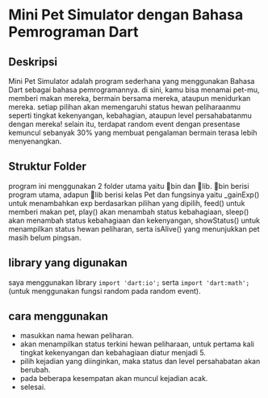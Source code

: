 # Mini Pet Simulator dengan Bahasa Pemrograman Dart

## Deskripsi

Mini Pet Simulator adalah program sederhana yang menggunakan Bahasa Dart sebagai bahasa pemrogramannya. di sini, kamu bisa menamai pet-mu, memberi makan mereka, bermain bersama mereka, ataupun menidurkan mereka. setiap pilihan akan memengaruhi status hewan peliharaanmu seperti tingkat kekenyangan, kebahagian, ataupun level persahabatanmu dengan mereka! selain itu, terdapat random event dengan presentase kemuncul sebanyak 30% yang membuat pengalaman bermain terasa lebih menyenangkan.

## Struktur Folder
program ini menggunakan 2 folder utama yaitu 📁bin dan 📁lib. 📁bin berisi program utama, adapun 📁lib berisi kelas Pet dan fungsinya yaitu _gainExp() untuk menambahkan exp berdasarkan pilihan yang dipilih, feed() untuk memberi makan pet, play() akan menambah status kebahagiaan, sleep() akan menambah status kebahagiaan dan kekenyangan, showStatus() untuk menampilkan status hewan peliharan, serta isAlive() yang menunjukkan pet masih belum pingsan.

## library yang digunakan
saya menggunakan library `import 'dart:io';` serta `import 'dart:math';` (untuk menggunakan fungsi random pada random event).

## cara menggunakan
* masukkan nama hewan peliharan.
* akan menampilkan status terkini hewan peliharaan, untuk pertama kali tingkat kekenyangan dan kebahagiaan diatur menjadi 5.
* pilih kejadian yang diinginkan, maka status dan level persahabatan akan berubah. 
* pada beberapa kesempatan akan muncul kejadian acak.
* selesai.

